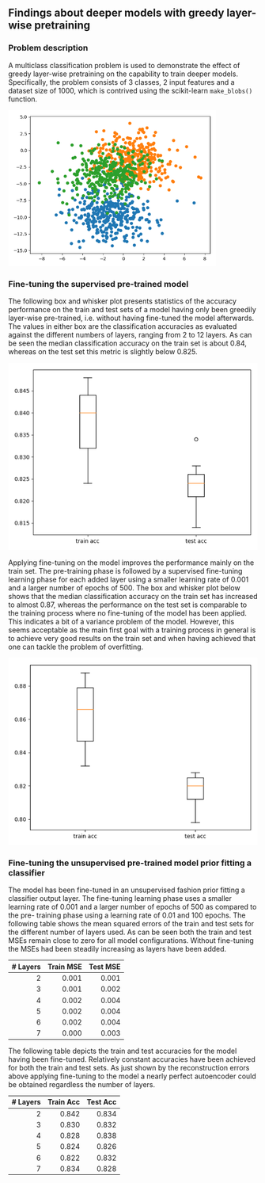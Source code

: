 ## Findings about deeper models with greedy layer-wise pretraining

### Problem description

A multiclass classification problem is used to demonstrate the effect of greedy layer-wise pretraining on the capability
to train deeper models. Specifically, the problem consists of 3 classes, 2 input features and a dataset size of 1000,
which is contrived using the scikit-learn `make_blobs()` function.

<img src="images/problem.png" width="420">

### Fine-tuning the supervised pre-trained model

The following box and whisker plot presents statistics of the accuracy performance on the train and test sets of a model
having only been greedily layer-wise pre-trained, i.e. without having fine-tuned the model afterwards. The values in
either box are the classification accuracies as evaluated against the different numbers of layers, ranging from 2 to 12
layers. As can be seen the median classification accuracy on the train set is about 0.84, whereas on the test set this
metric is slightly below 0.825.

![](images/ext_mlp_supervised_pretrain.png)

Applying fine-tuning on the model improves the performance mainly on the train set. The pre-training phase is followed
by a supervised fine-tuning learning phase for each added layer using a smaller learning rate of 0.001 and a larger
number of epochs of 500. The box and whisker plot below shows that the median classification accuracy on the train set
has increased to almost 0.87, whereas the performance on the test set is comparable to the training process where no
fine-tuning of the model has been applied. This indicates a bit of a variance problem of the model. However, this seems
acceptable as the main first goal with a training process in general is to achieve very good results on the train set
and when having achieved that one can tackle the problem of overfitting.

![](images/ext_mlp_supervised_pretrain_and_fine_tune.png)


### Fine-tuning the unsupervised pre-trained model prior fitting a classifier

The model has been fine-tuned in an unsupervised fashion prior fitting a classifier output layer. The fine-tuning
learning phase uses a smaller learning rate of 0.001 and a larger number of epochs of 500 as compared to the pre-
training phase using a learning rate of 0.01 and 100 epochs. The following table shows the mean squared errors of the
train and test sets for the different number of layers used. As can be seen both the train and test MSEs remain close to
zero for all model configurations. Without fine-tuning the MSEs had been steadily increasing as layers have been added.

| # Layers | Train MSE | Test MSE |
|---------:|----------:|---------:|
| 2        | 0.001     | 0.001    |
| 3        | 0.001     | 0.002    |
| 4        | 0.002     | 0.004    |
| 5        | 0.002     | 0.004    |
| 6        | 0.002     | 0.004    |
| 7        | 0.000     | 0.003    |

The following table depicts the train and test accuracies for the model having been fine-tuned. Relatively constant
accuracies have been achieved for both the train and test sets. As just shown by the reconstruction errors above
applying fine-tuning to the model a nearly perfect autoencoder could be obtained regardless the number of layers.

| # Layers | Train Acc | Test Acc |
|---------:|----------:|---------:|
| 2        | 0.842     | 0.834    |
| 3        | 0.830     | 0.832    |
| 4        | 0.828     | 0.838    |
| 5        | 0.824     | 0.826    |
| 6        | 0.822     | 0.832    |
| 7        | 0.834     | 0.828    |
